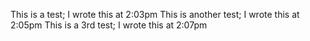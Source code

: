 This is a test; I wrote this at 2:03pm
This is another test; I wrote this at 2:05pm
This is a 3rd test; I wrote this at 2:07pm

